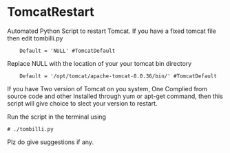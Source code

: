 # TomcatRestart
Automated Python Script to restart Tomcat.
If you have a fixed tomcat file then edit tombilli.py

        Default = 'NULL' #TomcatDefault
Replace NULL with the location of your your tomcat bin directory

        Default = '/opt/tomcat/apache-tomcat-8.0.36/bin/' #TomcatDefault
If you have Two version of Tomcat on you system, One Complied from source code and other Installed through yum or apt-get command, then this script will give choice to slect your version to restart.

Run the script in the terminal using

    # ./tombilli.py

Plz do give suggestions if any.
